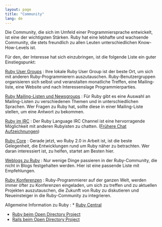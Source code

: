 ```yaml
---
layout: page
title: "Community"
lang: de
---
```


Die Community, die sich im Umfeld einer Programmiersprache entwickelt,
ist eine der wichtigsten Stärken. Ruby hat eine lebhafte und wachsende
Community, die stets freundlich zu allen Leuten unterschiedlichen
Know-How-Levels ist.

Für den, der Interesse hat sich einzubringen, ist die folgende Liste ein guter Einstiegspunkt:

[Ruby User Groups](user-groups/)
: Ihre lokale Ruby User Group ist der beste Ort, um sich mit anderen
  Ruby-Programmierern auszutauschen. Ruby-Benutzergruppen organisieren
  sich selbst und veranstalten monatliche Treffen, eine Mailing-liste,
  eine Website und nach Interessenslage Programmierparties.

[Ruby Mailing-Listen und Newsgroups](mailing-lists/)
: Für Ruby gibt es eine Auswahl an Mailing-Listen zu verschiedenen
  Themen und in unterschiedlichen Sprachen. Wer Fragen zu Ruby hat,
  sollte diese in einer Mailing-Liste stellen, um eine Antwort zu
  bekommen.

[Ruby im IRC](irc://irc.freenode.net/ruby-lang)
: Der Ruby Language IRC Channel ist eine hervorragende Möglichkeit mit
  anderen Rubyisten zu chatten. ([Frühere Chat Aufzeichnungen][1])

[Ruby Core](ruby-core/)
: Gerade jetzt, wo Ruby 2.0 in Arbeit ist, ist die beste Gelegenheit,
  die Entwicklungen rund um Ruby näher zu betrachten. Wer daran
  interessiert ist, zu helfen, startet am Besten hier.

[Weblogs zu Ruby](weblogs/)
: Nur wenige Dinge passieren in der Ruby-Community, die nicht in Blogs
  festgehalten werden. Hier ist eine passende Liste mit Empfehlungen.

[Ruby Konferenzen](conferences/)
: Ruby-Programmierer auf der ganzen Welt, werden immer öfter zu
  Konferenzen eingeladen, um sich zu treffen und zu aktuellen Projekten
  auszutauschen, die Zukunft von Ruby zu diskutieren und Neueinsteiger
  in die Ruby-Community zu integrieren.

Allgemeine Information zu Ruby
: * [Ruby Central][2]
  * [Ruby beim Open Directory Project][3]
  * [Rails beim Open Directory Project][4]



[1]: http://meme.b9.com/
[2]: http://www.rubycentral.org/
[3]: http://dmoz.org/Computers/Programming/Languages/Ruby/
[4]: http://dmoz.org/Computers/Programming/Languages/Ruby/Software/Rails/
